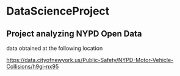 # DataScienceProject
## Project analyzing NYPD Open Data 
data obtained at the following location 

https://data.cityofnewyork.us/Public-Safety/NYPD-Motor-Vehicle-Collisions/h9gi-nx95
